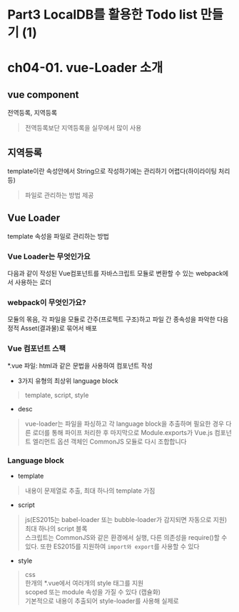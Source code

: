 # Part3 LocalDB를 활용한 Todo list 만들기 (1)
# ch04-01. vue-Loader 소개
## vue component
전역등록, 지역등록
> 전역등록보단 지역등록을 실무에서 많이 사용
## 지역등록
template이란 속성안에서 String으로 작성하기에는 관리하기 어렵다(하이라이팅 처리 등)
> 파일로 관리하는 방법 제공

## Vue Loader
template 속성을 파일로 관리하는 방법
### Vue Loader는 무엇인가요
다음과 같이 작성된 Vue컴포넌트를 자바스크립트 모듈로 변환할 수 있는 webpack에서 사용하는 로더
### webpack이 무엇인가요?
모듈의 몪음, 각 파일을 모듈로 간주(프로젝트 구조)하고 파일 간 종속성을 파악한 다음 정적 Asset(결과물)로 묶어서 배포
### Vue 컴포넌트 스팩
*.vue 파일: html과 같은 문법을 사용하여 컴포넌트 작성
- 3가지 유형의 최상위 language block
> template, script, style
- desc
> vue-loader는 파일을 파싱하고 각 language block을 추출하며 필요한 경우 다른 로더를 통해 파이프 처리한 후 마지막으로 Module.exports가 Vue.js 컴포넌트 엘리먼트 옵션 객체인 CommonJS 모듈로 다시 조합합니다
### Language block
- template
> 내용이 문제열로 추출, 최대 하나의 template 가짐
- script
> js(ES2015는 babel-loader 또는 bubble-loader가 감지되면 자동으로 지원)  
최대 하나의 script 블록  
스크립트는 CommonJS와 같은 환경에서 실행, 다른 의존성을 require()할 수 있다. 또한 ES2015를 지원하여 `import와 export`를 사용할 수 있다
- style
> css  
한개의 *.vue에서 여러개의 style 태그를 지원  
scoped 또는 module 속성을 가질 수 있다 (캡슐화)  
기본적으로 내용이 추출되어 style-loader를 사용해 실제로 <style> 태그로 문서의 <head>에 동적으로 삽입됩니다.


# ch04-02. Todo 예제 소개
https://github.com/HeropCode/Vue-Todo-app [완성본]
- Vue Todo list app
> Vue CLI를 사용하지 않음으로 Vue 기반 프로젝트가 기본적으로 어떻게 동작하는지 이해(Vue CLI 기본적으로 셋팅되어 있는것)


# ch04-03. 프로젝트 생성
## Chapter1
### npm install
```
npm init
```
#### 의존성 모듈 설치
```
$ npm install --save MODULE_NAME
# or
$ npm i MODULE_NAME
```
#### 개발용 의존성 모듈 설치
패키지의 개발 시 사용될 의존성 모듈을 지정합니다.(배포 시 포함되지 않습니다)
```
$ npm install --save-dev MODULE_NAME
# or
$ npm i -D MODULE_NAME
```
### 한 번에 설치하기
```
$ npm i vue@^2 @babel/polyfill
```
```
$ npm i -D webpack webpack-cli webpack-dev-server webpack-merge @babel/core @babel/preset-env babel-loader vue-template-compiler vue-loader vue-style-loader css-loader node-sass sass-loader@^7 eslint@^5 babel-eslint eslint-config-standard@^12 eslint-plugin-import eslint-plugin-node eslint-plugin-promise eslint-plugin-standard eslint-plugin-vue html-webpack-plugin copy-webpack-plugin clean-webpack-plugin postcss-loader autoprefixer
```

### Webpack
webpack은 웹팩(Webpack)의 핵심 패키지이며,  
webpack-cli는 터미널에서 웹팩 명령(Commands)를 실행할 수 있게 해주는 도구입니다.
```
$ npm i -D webpack webpack-cli
# or
$ npm i -D webpack@4.41.2 webpack-cli@3.3.10
```
개발용으로 실시간 Reload 서버를 실행하기 위해 webpack-dev-server를 설치합니다.
```
$ npm i -D webpack-dev-server
```
webpack-merge는 웹팩 Config 객체를 병합(merge)하기 위해 설치합니다.  
웹팩을 개발용(dev)과 배포용(build)으로 구분해 실행할 수 있습니다.

webpack.config.js 파일을 생성합니다.  
자세한 설정 내용은 완성된 파일(webpack.config.js)을 참고하세요.
```
package.json
"scripts": {
    "build": "webpack --mode production",    
    "test": "echo \"Error: no test specified\" && exit 1"
}
```
> npm run build

# ch04-04. Webpack 설치 및 기본설정(entry, output)
```
$ npm i -D webpack webpack-cli
```
## webpack.config.js 파일 생성
nodejs환경에서 돌아가는 webpack 설정파일
- webpack.config.js
```
// nodeJS
const path = require('path')

module.exports = {
    // 진입점
    entry: '',
    output: '',
    module: {},
    plugins: []
}
```
### entry
어디로 진입해야 하는지  
가장 먼저 실행될 파일, 그 외 기타 모듈들이 webpack 모듈로 들어가 bundle
```
entry: {
    app: path.join(__dirname, 'main.js')
},
```
NodeJS 환경, __dirname 현재 경로
### output
```
// 결과물에 대한 설정
output: {
    filename: '[name].js',
    path: path.join(__dirname, 'dist') // 디렉토리 ./dist/app.js
},
```
### webpack 실행
```
webpack --mode production
# or
npx webpack --mode production
# or
## 전역 설치
$ npm install -g webpack webpack-cli
## 동작
$ webpack --mode production
```


# ch04-05. vue-loader 설치 및 기본 설정(module, plugins)
```
npm install -D vue-loader vue-template-compiler
# or
npm install -D vue-loader@15.7.2 vue-template-compiler@2.6.10
```
entry, output 사이 webpack에 module과 plugins
- webpack.config.js
```
const { VueLoaderPlugin } = require('vue-loader')

module.exports = {
    ..., 
    module: {
        rules: [
            // ... other rules
            {
              test: /\.vue$/,
              loader: 'vue-loader'
            }
          ]
    },
    plugins: [
		new VueLoaderPlugin()
	]
}
```


# ch04-06. Vetur 확장 프로그램(For VSCode) 설치
## App.vue
```
<template>
    <h1>{{ msg }}</h1>
</template>
<script>
export default {
    data () {
        return {
            msg: 'Hello Vue!'
        }
    }
}
</script>
<style scoped>
h1 {
    color: red;
}
</style>
```


# ch04-07. Vue 설치 및 최상위 컴포넌트(App.vue) 설정
```
npm i vue
# or
npm i vue@2.6.10
```
- main.js
```
import Vue from 'vue'
import App from './App.vue'

new Vue({
    el: '#app',
    // render (createElement) {
    //     return createElement(App)
    // },
    render: h => h(App)
})
```

# ch04-08. 기타 Loader 설치
```
npm i -D babel-loader vue-style-loader css-loader
# or
npm i -D babel-loader@8.0.6 vue-style-loader@4.1.2 css-loader@3.2.1
```
- webpack.config.js
```
module: {
    rules: [
        // ... other rules
        {
            test: /\.vue$/,
            use: 'vue-loader'
        },
        // this will apply to both plain `.js` files
        // AND `<script>` blocks in `.vue` files
        {
            test: /\.js$/,
            exclude: /node_modules/,
            use: 'babel-loader'
        },
        // this will apply to both plain `.css` files
        // AND `<style>` blocks in `.vue` files
        {
            test: /\.css$/,
            use: [
            'vue-style-loader',
            'css-loader'
            ]
        }
        ]
},
```
> vue-loader, babel-loader, vue-style-loader 설치 및 설정  
loader > use (최신버전 스타일)


# ch04-09. Babel 설치 및 설정(.babelrc) 그리고 @babel_polyfill
## Babel
ES6 이상의 코드를 ES5 이하 버전으로 변환하기 위해서 사용합니다.
- @babel/core: 바벨이 실제 동작하는 모듈
- @babel/preset-env: 바벨의 지원 스펙을 지정
- babel-loader: webpack 지원을 위해 사용
```
$ npm i -D @babel/core @babel/preset-env babel-loader
# or
$ npm i -D @babel/core@7.7.5 @babel/preset-env@7.7.6
```
.babelrc 파일을 생성하고 다음 옵션을 추가
```
{
  "presets": ["@babel/preset-env"]
}
```
@babel/polyfill을 의존성 모듈로 설치(개발X > 전체, --save-dev가 없어야 함)  
구형 및 일부 브라우저에서 지원하지 않는 기능들을 지원하기 위함  
무겁다, 설치 고려
```
$ npm i @babel/polyfill
# or
$ npm i @babel/polyfill@7.7.0
```
설치 후 webpack.config.js 설정
```
// ...
require('@babel/polyfill')

const config = {
  // ...
  entry: {
    app: [
      '@babel/polyfill',
      path.join(__dirname, 'main.js')
    ]
  }
  // ...
}
```


# ch04-10. HTML 설정
- dist/index.html
> index.html 새로 생성해야 되는 문제, dist dir 언제든지 삭제할 수 있게
- /index.html
> dist 폴더를 만들때 index.html 연결하기
>> html webpack plugins
- html webpack plugin
```
$ npm i -D html-webpack-plugin
# or
$ npm i -D html-webpack-plugin@3.2.0
```
- webpack.config.js 설정 (html-webpack-plugin)
```
const HtmlWebpackPlugin = require('html-webpack-plugin')
module.exports = {
    plugins: [
        new HtmlWebpackPlugin({
            template: path.join(__dirname, 'index.html')
        })
    ]
}
```


# ch04-11. Favicon 설정 
- /assets/favicon.ico, favicon.png
- copy-webpack-plugin
```
$ npm i -D copy-webpack-plugin
# or
$ npm i -D copy-webpack-plugin@5.1.1
```
favicon 파일을 복사해서 배포용으로 삽입하기 위함
- webpack.config.js
```
    plugins: [
		new CopyPlugin([
			{
				from: 'assets/',
				to: ''
			}
		])
	]
```
- index.html


# ch04-12. 빌드 충돌 최소화를 위한 clean-webpack-plugin 설정
새로 빌드할 때 기존 빌드폴더 삭제후 새로 배포하기 위한 plugin
```
$ npm i -D clean-webpack-plugin
# or
$ npm i -D clean-webpack-plugin@3.0.0
```
- webpack-config.js
```
const { CleanWebpackPlugin } = require('clean-webpack-plugin') //es6 distructoring

plugins: [
		new CleanWebpackPlugin()
]
``` 
기본 옵션이 dist 폴더를 삭제하고 빌드


# ch04-13. 개발용 실시간 Reload 서버 설정 - webpack-dev-server
개발시 최대한 빠르게 수정사항을 테스트하기 위한 빌드 자동화
- install
```
$ npm i -D webpack-dev-server
# or
$ npm i -D webpack-dev-server@3.10.1
```
- 실행
```
$ webpack-dev-server --mode development
```
- package.json
```
"scripts": {
    "dev": "webpack-dev-server --mode development",
    "build": "webpack --mode production"
},
```
- webpack.config.js
```
devServer: {
    open: false,
    hot: true
}
```
- open: 브라우저가 바로 열림, 브라우저로 강제로 이동(default: true)  
- hot(hot module replacement(hmr)): 수정사항 바로 반영여부 (default: true)
- webpack.config.js - other 
```
devtool: 'eval'
```
> eval: 디버깅 가능하게 빌드하며 빠르게 빌드, 용량이 크고 최적화가 안되있음  
devltoo: 'cheap-module-source-map', 용량이 적어지고 최적화가 잘됨, 디버깅 안되고 빌드가 길어짐
>> 개발용, 제품용 모듈 설정하는 방법?


# ch04-14. webpack 개발용과 제품용 분기 설정
webpack-merge
```
$ npm i -D webpack-merge
# or
$ npm i -D webpack-merge@4.2.2
```
- webpack.config.js
```
module.exports = (env, opts) => {
	const config = {
		// 개발, 제품용 중복되는 옵션
		... d
	}

	// 개발용
	if(opts.mode == 'development') {
		return merge(config, {
			// 추가 개발용 옵션
			devtool: 'eval',
			devServer: {
				open: false,
				hot: true
			}
		})
	// 제품용
	} else {
		// if(opts.mode == 'production') {	}
		return merge(config, {
			// 추가 제품용 옵션
			devtool: 'cheap-module-source-map',
			plugins: [
				new CleanWebpackPlugin()
			]
		})
	}
}
```
- module.exports = (env, opts) => { ... }  
- return merge(config, { //config2 ... })


# ch04-15. CSS 전처리(Preproces_SCSS)와 후처리(PostCSS_Autoprefixer) 모듈
## 전처리 - CSS - 후처리
전처리(LESS, SASS(SCSS 포함), Stylus) > Preprocessor
> SASS 설치
## 후처리 - PostCSS
Autoprefixer, 공급 업체 접두사(chrome, firefox, IE, ...)
> webkit-, ms-, moz-, o-
## SASS 설치
```
$ npm i -D sass-loader@^7 node-sass
# or
$ npm i -D sass-loader@^7.3.1 node-sass@4.13.0
```
^ 캐럿기호로 해당 버전의 가장 최신버전을 설치할 수 있다, sass가 scss도 처리해준다
- webpack.config.js
```
module: {
    rules: [
        // ... other rules
        {
            test: /\.scss$/,
            use: [
                'vue-style-loader',
                'css-loader',
                'sass-loader'
            ]
        }
        ]
},
```
- App.vue
```
<style scoped lang="scss">
$color: blue;

h1 {
    color: $color;
}
</style>
```
## 후처리기 설치 - 며새
```
$ npm i -D autoprefixer postcss-loader
# or
$ npm i -D autoprefixer@9.7.3 postcss-loader@3.0.0
```
autoprefixer는 postcss-loader에 종속적
- postcss.confg.js
```
module.exports = {
    plugns: [
        require('autoprefixer')
    ]
}
```
- webpack.config.js
```
module: {
    rules: [
        {
            test: /\.css$/,
            use: [
                'vue-style-loader',
                'css-loader',
                'postcss-loader'
            ]
        },
        {
            test: /\.scss$/,
            use: [
                'vue-style-loader',
                'css-loader',
                'postcss-loader',
                'sass-loader'
            ]
        }
    ]
}
```
> 순서 중요 postcss > sass
- package.json
```
"browersList": [
    "last 2 versions",
    "ie >= 10"
],
```
- App.vue
```
<style scoped lang="scss">
$color: blue;

h1 {
    color: $color;
    display: flex;
}
</style>
```
> display: flex; 브라우저 prefixer 붙여주는 기능


# ch04-16. 가져오기(import)확장자 생략, gitignore 설정 등
## 가져오기 확장자 생략
- main.js
```
import Vue from 'vue'
import App from './App'
```
'App.vue' > './App'
- webpack.config.js
```
resolve: {
    extensions: ['.vue', '.js']
},
```
## 경고 메세지 - description, repository
- package.json
```
"description": "Vue Todo App",
"repository": {
    "type": "git",
    "url": "https://github.com"
},
```
## .gitignore


# ch04-17. ESLint 설치 및 설정
## ESLint
'ESLint'는 코드 품질과 코딩 스타일 문제를 식별하기 위한 정적 코드 분석 도구입니다.  
eslint는 6버전의 호환성 모듈(Peer Dependency) 이슈로 5버전을 설치합니다.
```
$ npm i -D eslint@^5 babel-eslint eslint-config-standard@^12 eslint-plugin-import eslint-plugin-node eslint-plugin-promise eslint-plugin-standard eslint-plugin-vue
# or
$ npm i -D eslint@^5 babel-eslint@^10 eslint-config-standard@^12 eslint-plugin-import@^2 eslint-plugin-node@^10 eslint-plugin-promise@^4 eslint-plugin-standard@^4 eslint-plugin-vue@^5
```
- eslint
- babel-eslint: 문법 분석 모듈
- eslint-config-standard: 자바스크립트 표준 스타일 구성파일
- eslint-plugin-import
- eslint-plugin-~
### .eslintrc.js 설정
```
module.exports = {
    root: true,
    parserOptions: {
        parser: 'babel-eslint',
        ecmaVersion: 2015,
        sourceType: 'module'
    },
    env: {
        browser: true,
        node: true
    },
    extends: [
        'standard',
        'plugin:vue/essential'
    ],
    plugins: [
        'vue'
    ],
    rules: {
        // 예외 규칙들
        'no-new': 0
    }
}
```
> `extends`, 예외 규칙
### .eslintignore
```
node_modules/
dist/
assets/
```
### 검사
```
"scripts": {
    "lint": "eslint --ext .js,.vue .", // 검사
    "lint:fix": "eslint --fix --ext .js,.vue ." // 수정
},
```
npm run lint/lint:fix
> 스페이스바는 직접 수정해주어야함